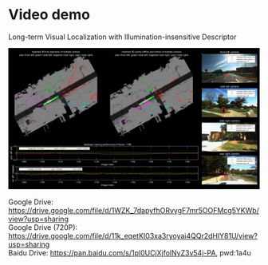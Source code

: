 # Video demo
Long-term Visual Localization with Illumination-insensitive Descriptor

![](https://github.com/roylin1229/long-term-loc/blob/main/demo.png)  

Google Drive: https://drive.google.com/file/d/1WZK_7dapyfhORvygF7mr5OOFMcg5YKWb/view?usp=sharing  
Google Drive (720P): https://drive.google.com/file/d/11k_eqetKI03xa3ryoyai4QQr2dHlY81U/view?usp=sharing  
Baidu Drive: https://pan.baidu.com/s/1pl0UCjXjfolNyZ3v54j-PA, pwd:1a4u  
